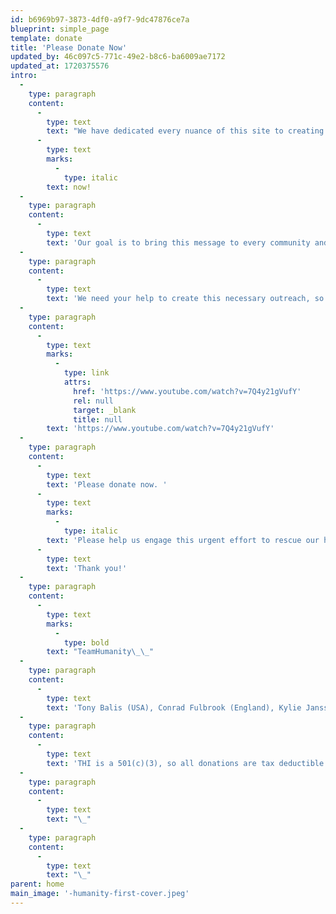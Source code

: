 ```yaml
---
id: b6969b97-3873-4df0-a9f7-9dc47876ce7a
blueprint: simple_page
template: donate
title: 'Please Donate Now'
updated_by: 46c097c5-771c-49e2-b8c6-ba6009ae7172
updated_at: 1720375576
intro:
  -
    type: paragraph
    content:
      -
        type: text
        text: "We have dedicated every nuance of this site to creating comprehensive and urgent action around humanity’s major challenges. As THI’s more than 290 contributors and 30 partners express here in so many compelling ways, each of us must act\_ --\_ and we must do so\_"
      -
        type: text
        marks:
          -
            type: italic
        text: now!
  -
    type: paragraph
    content:
      -
        type: text
        text: 'Our goal is to bring this message to every community and village across the continents, not only through this web site, but also through our peace gatherings, partnerships, and both traditional and social media, engendering a planet-wide enlightenment of understanding and action.'
  -
    type: paragraph
    content:
      -
        type: text
        text: 'We need your help to create this necessary outreach, so here’s our plea, personally delivered by Jacqueline (of TeamHumanity) a few weeks ago in Glastonbury, England, at the heart chakra of the planet:'
  -
    type: paragraph
    content:
      -
        type: text
        marks:
          -
            type: link
            attrs:
              href: 'https://www.youtube.com/watch?v=7Q4y21gVufY'
              rel: null
              target: _blank
              title: null
        text: 'https://www.youtube.com/watch?v=7Q4y21gVufY'
  -
    type: paragraph
    content:
      -
        type: text
        text: 'Please donate now. '
      -
        type: text
        marks:
          -
            type: italic
        text: 'Please help us engage this urgent effort to rescue our humanity and our home planet. '
      -
        type: text
        text: 'Thank you!'
  -
    type: paragraph
    content:
      -
        type: text
        marks:
          -
            type: bold
        text: "TeamHumanity\_\_"
  -
    type: paragraph
    content:
      -
        type: text
        text: 'Tony Balis (USA), Conrad Fulbrook (England), Kylie Janssens (South Africa), Jacqueline Wigglesworth (England). '
  -
    type: paragraph
    content:
      -
        type: text
        text: 'THI is a 501(c)(3), so all donations are tax deductible in the United States..'
  -
    type: paragraph
    content:
      -
        type: text
        text: "\_"
  -
    type: paragraph
    content:
      -
        type: text
        text: "\_"
parent: home
main_image: '-humanity-first-cover.jpeg'
---
```

